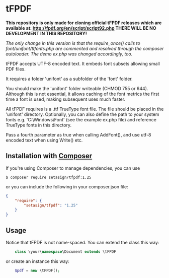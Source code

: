 # tFPDF
**This repository is only made for cloning official tFPDF releases which are available at: 
http://fpdf.org/en/script/script92.php THERE WILL BE NO DEVELOPMENT IN THIS REPOSITORY!**

_The only change in this version is that the require_once() calls to font/unifont/ttfonts.php
are commented and resolved through the composer autoloader. The demo ex.php was changed
accordingly, too._

tFPDF accepts UTF-8 encoded text. It embeds font subsets allowing small PDF files.

It requires a folder 'unifont' as a subfolder of the 'font' folder.

You should make the 'unifont' folder writeable (CHMOD 755 or 644). Although this
is not essential, it allows caching of the font metrics the first time a font is used,
making subsequent uses much faster.

All tFPDF requires is a .ttf TrueType font file. The file should be placed in the
'unifont' directory. Optionally, you can also define the path to your system fonts e.g. 'C:\Windows\Font'
(see the example ex.php file) and reference TrueType fonts in this directory.

Pass a fourth parameter as true when calling AddFont(), and use utf-8 encoded text 
when using Write() etc.

## Installation with [Composer](https://packagist.org/packages/setasign/tfpdf)

If you're using Composer to manage dependencies, you can use

    $ composer require setasign/tfpdf:1.25

or you can include the following in your composer.json file:

```json
{
    "require": {
        "setasign/tfpdf": "1.25"
    }
}
```

## Usage

Notice that tFPDF is not name-spaced. You can extend the class this way:

```php 
    class \your\namespace\Document extends \tFPDF
```

or create an instance this way:


```php 
    $pdf = new \tFPDF();
```
